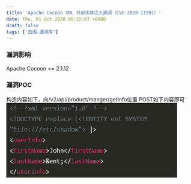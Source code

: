 ```yaml
---
title: 'Apache Cocoon XML 外部实体注入漏洞（CVE-2020-11991）'
date: Thu, 01 Oct 2020 08:22:07 +0000
draft: false
tags: ['白阁-漏洞库']
---
```


### 漏洞影响

Apache Cocoon <= 2.1.12

### 漏洞POC

构造内容如下，向/v2/api/product/manger/getInfo位置 POST如下内容即可 ![](Apache%20Cocoon%20XML%20%E5%A4%96%E9%83%A8%E5%AE%9E%E4%BD%93%E6%B3%A8%E5%85%A5%E6%BC%8F%E6%B4%9E%EF%BC%88CVE-2020-11991%EF%BC%89/PHGE35239DH655F7L.png)

